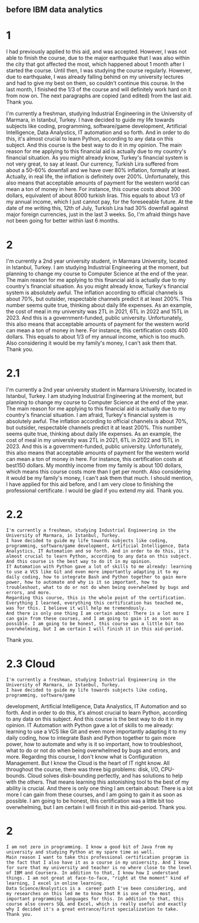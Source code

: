  ## before IBM data analytics
 
 # 1
   I had previously applied to this aid, and was accepted. However,  I was not able to finish the course, due to the major earthquake that I was also within the city that got affected the most, which happened about 1 month after I started the course. Until then, I was studying the course regularly. However, due to earthquake, I was already falling behind on my university lectures and had to give my best on them, so couldn't continue this course. In the last month, I finished the 1/3 of the course and will definitely work hard on it from now on.
 The next paragraphs are copied (and edited) from the last aid. Thank you.

 I'm currently a freshman, studying Industrial Engineering in the University of Marmara, in Istanbul, Turkey.
  I have decided to guide my life towards subjects like coding, programming, software/game development, Artificial Intelligence, Data Analystics, IT automation and so forth. And in order to do this, it's almost crucial to learn Python, according to any data on this subject. And this course is the best way to do it in my opinion.
   The main reason for me applying to this financial aid is actually due to my country's financial situation. As you might already know, Turkey's financial system is not very great, to say at least. Our currency, Turkish Lira suffered from about a 50-60% downfall and we have over 80% inflation, formally at least. Actually, in real life, the inflation is definitely over 200%.
  Unfortunately, this also means that acceptable amounts of payment for the western world can mean a ton of money in here. For instance, this course costs about 300 dollars, equivalent of about 8000 turkish liras. This equals to about 1/3 of my annual income, which I just cannot pay, for the foreseeable future.
   At the date of me writing this, 12th of July, Turkish Lira had 30% downfall against major foreign currencies, just in the last 3 weeks. So, I'm afraid things have not been going for better within last 6 months.


# 2

  I'm currently a 2nd year university student, in Marmara University, located in Istanbul, Turkey. I am studying Industrial Engineering at the moment, but planning to change my course to Computer Science at the end of the year.
   The main reason for me applying to this financial aid is actually due to my country's financial situation. As you might already know, Turkey's financial system is absolutely awful. The inflation according to official channels is about 70%, but outsider, respectable channels predict it at least 200%. This number seems quite true, thinking about daily life expenses. As an example, the cost of meal in my university was 2TL in 2021, 6TL in 2022 and 15TL in 2023. And this is a government-funded, public university.
  Unfortunately, this also means that acceptable amounts of payment for the western world can mean a ton of money in here. For instance, this certification costs 400 dollars. This equals to about 1/3 of my annual income, which is too much. Also considering it would be my family's money, I can't ask them that.
 Thank you.

# 2.1

  I'm currently a 2nd year university student in Marmara University, located in Istanbul, Turkey. I am studying Industrial Engineering at the moment, but planning to change my course to Computer Science at the end of the year.
   The main reason for me applying to this financial aid is actually due to my country's financial situation. I am afraid, Turkey's financial system is absolutely awful. The inflation according to official channels is about 70%, but outsider, respectable channels predict it at least 200%. This number seems quite true, thinking about daily life expenses. As an example, the cost of meal in my university was 2TL in 2021, 6TL in 2022 and 15TL in 2023. And this is a government-funded, public university.
  Unfortunately, this also means that acceptable amounts of payment for the western world can mean a ton of money in here. For instance, this certification costs at best150 dollars. My monthly income from my family is about 100 dollars, which means this course costs more than I get per month. Also considering it would be my family's money, I can't ask them that much.
  I should mention, I have applied for this aid before, and I am very close to finishing the professional certificate. I would be glad if you extend my aid. Thank you.

 
 # 2.2

    I'm currently a freshman, studying Industrial Engineering in the University of Marmara, in Istanbul, Turkey.
    I have decided to guide my life towards subjects like coding, programming, software/game development, Artificial Intelligence, Data Analystics, IT Automation and so forth. And in order to do this, it's almost crucial to learn Python, according to any data on this subject. And this course is the best way to do it in my opinion.
    IT Automation with Python gave a lot of skills to me already: learning to use a VCS like Git and even more importantly adapting it to my daily coding, how to integrate Bash and Python together to gain more power, how to automate and why is it so important, how to troubleshoot, what to do or not do when being overwhelmed by bugs and errors, and more. 
    Regarding this course, this is the whole point of the certification. Everything I learned, everything this certification has teached me, was for this. I believe it will help me tremendously.
    And there is only one thing I am certain about: There is a lot more I can gain from these courses, and I am going to gain it as soon as possible. I am going to be honest, this course was a little bit too overwhelming, but I am certain I will finish it in this aid-period.
Thank you.

# 2.3 Cloud

    I'm currently a freshman, studying Industrial Engineering in the University of Marmara, in Istanbul, Turkey.
    I have decided to guide my life towards subjects like coding, programming, software/game
development, Artificial Intelligence, Data Analystics, IT Automation and so forth. And in order to do this, it's almost crucial to learn Python, according to any data on this subject. And this course is the best way to do it in my opinion.
    IT Automation with Python gave a lot of skills to me already: learning to use a VCS like Git and even more importantly adapting it to my daily coding, how to integrate Bash and Python together to gain more power, how to automate and why is it so important, how to troubleshoot, what to do or not do when being overwhelmed by bugs and errors, and more. 
    Regarding this course, I don't know what is Configuration Management. But I know the Cloud is the heart of IT right know. All throughout the course, there was three big problems: disk, I/O, CPU-bounds. Cloud solves disk-bounding perfectly, and has solutions to help with the others. That means learning this astonishing tool to the best of my ability is crucial.
    And there is only one thing I am certain about: There is a lot more I can gain from these courses, and I am going to gain it as soon as possible. I am going to be honest, this certification was a little bit too overwhelming, but I am certain I will finish it in this aid-period.
Thank you.

 # 2
	I am not zero in programming. I know a good bit of Java from my university and studying Python at my spare time as well.
	Main reason I want to take this professional certification program is the fact that I also have it as a course in my university. And I know for sure that my university and teacher is no where close to the level of IBM and Coursera. In addition to that, I know how I understand things. I am not great at face-to-face, "right at the moment" kind of learning, I excel in online learning.
	Data Science/Analystics is a  career path I've been considering, and my researches on this led me to know that R is one of the most important programming languages for this. In addition to that, this course also covers SQL and Excel, which is really useful and exactly why I decided it's a great entrance/first specialization to take.
	Thank you.

  